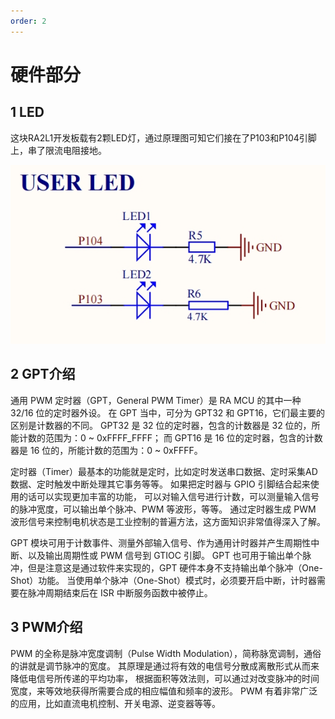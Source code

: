 ```yaml
---
order: 2
---
```

# 硬件部分
## 1 LED
这块RA2L1开发板载有2颗LED灯，通过原理图可知它们接在了P103和P104引脚上，串了限流电阻接地。

![alt text](images/LED灯原理图.jpg)

## 2 GPT介绍
通用 PWM 定时器（GPT，General PWM Timer）是 RA MCU 的其中一种 32/16 位的定时器外设。 在 GPT 当中，可分为 GPT32 和 GPT16，它们最主要的区别是计数器的不同。 GPT32 是 32 位的定时器，包含的计数器是 32 位的，所能计数的范围为：0 ~ 0xFFFF_FFFF； 而 GPT16 是 16 位的定时器，包含的计数器是 16 位的，所能计数的范围为：0 ~ 0xFFFF。

定时器（Timer）最基本的功能就是定时，比如定时发送串口数据、定时采集AD数据、定时触发中断处理其它事务等等。 如果把定时器与 GPIO 引脚结合起来使用的话可以实现更加丰富的功能， 可以对输入信号进行计数，可以测量输入信号的脉冲宽度，可以输出单个脉冲、PWM 等波形，等等。 通过定时器生成 PWM 波形信号来控制电机状态是工业控制的普遍方法，这方面知识非常值得深入了解。

GPT 模块可用于计数事件、测量外部输入信号、作为通用计时器并产生周期性中断、以及输出周期性或 PWM 信号到 GTIOC 引脚。 GPT 也可用于输出单个脉冲，但是注意这是通过软件来实现的，GPT 硬件本身不支持输出单个脉冲（One-Shot）功能。 当使用单个脉冲（One-Shot）模式时，必须要开启中断，计时器需要在脉冲周期结束后在 ISR 中断服务函数中被停止。

## 3 PWM介绍
PWM 的全称是脉冲宽度调制（Pulse Width Modulation），简称脉宽调制，通俗的讲就是调节脉冲的宽度。 其原理是通过将有效的电信号分散成离散形式从而来降低电信号所传递的平均功率， 根据面积等效法则，可以通过对改变脉冲的时间宽度，来等效地获得所需要合成的相应幅值和频率的波形。 PWM 有着非常广泛的应用，比如直流电机控制、开关电源、逆变器等等。
